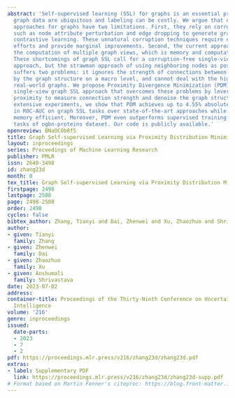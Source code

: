 ```yaml
---
abstract: 'Self-supervised learning (SSL) for graphs is an essential problem since
  graph data are ubiquitous and labeling can be costly. We argue that existing SSL
  approaches for graphs have two limitations. First, they rely on corruption techniques
  such as node attribute perturbation and edge dropping to generate graph views for
  contrastive learning. These unnatural corruption techniques require extensive tuning
  efforts and provide marginal improvements. Second, the current approaches require
  the computation of multiple graph views, which is memory and computationally inefficient.
  These shortcomings of graph SSL call for a corruption-free single-view learning
  approach, but the strawman approach of using neighboring nodes as positive examples
  suffers two problems: it ignores the strength of connections between nodes implied
  by the graph structure on a macro level, and cannot deal with the high noise in
  real-world graphs. We propose Proximity Divergence Minimization (PDM), a corruption-free
  single-view graph SSL approach that overcomes these problems by leveraging node
  proximity to measure connection strength and denoise the graph structure. Through
  extensive experiments, we show that PDM achieves up to 4.55% absolute improvement
  in ROC-AUC on graph SSL tasks over state-of-the-art approaches while being more
  memory efficient. Moreover, PDM even outperforms supervised training on node classification
  tasks of ogbn-proteins dataset. Our code is publicly available.'
openreview: BNaOCOb8fS
title: Graph Self-supervised Learning via Proximity Distribution Minimization
layout: inproceedings
series: Proceedings of Machine Learning Research
publisher: PMLR
issn: 2640-3498
id: zhang23d
month: 0
tex_title: Graph Self-supervised Learning via Proximity Distribution Minimization
firstpage: 2498
lastpage: 2508
page: 2498-2508
order: 2498
cycles: false
bibtex_author: Zhang, Tianyi and Dai, Zhenwei and Xu, Zhaozhuo and Shrivastava, Anshumali
author:
- given: Tianyi
  family: Zhang
- given: Zhenwei
  family: Dai
- given: Zhaozhuo
  family: Xu
- given: Anshumali
  family: Shrivastava
date: 2023-07-02
address:
container-title: Proceedings of the Thirty-Ninth Conference on Uncertainty in Artificial
  Intelligence
volume: '216'
genre: inproceedings
issued:
  date-parts:
  - 2023
  - 7
  - 2
pdf: https://proceedings.mlr.press/v216/zhang23d/zhang23d.pdf
extras:
- label: Supplementary PDF
  link: https://proceedings.mlr.press/v216/zhang23d/zhang23d-supp.pdf
# Format based on Martin Fenner's citeproc: https://blog.front-matter.io/posts/citeproc-yaml-for-bibliographies/
---
```

